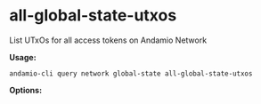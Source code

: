 # all-global-state-utxos
List UTxOs for all access tokens on Andamio Network



**Usage:**
```
andamio-cli query network global-state all-global-state-utxos

```



**Options:**
```

```



